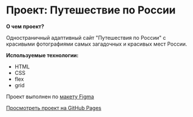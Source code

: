 # Проект: Путешествие по России

__О чем проект?__

Одностраничный адаптивный сайт "Путешествия по России" с красивыми фотографиями самых загадочных и красивых мест России.

__Используемые технологии:__
* HTML
* CSS
* flex
* grid

Проект выполнен по [макету Figma](https://www.figma.com/file/5S2WSbEFL6awjVWJ0NWL8Q/Sprint-3_-Russia-_-desktop-mobile?node-id=28503%3A0)

[Просмотреть проект на GitHub Pages](https://izabellapavlova.github.io/russian-travel/)
